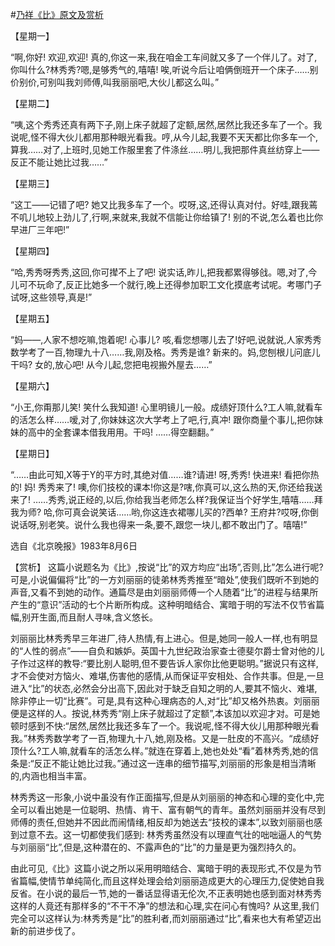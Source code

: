 #[乃祥《比》原文及赏析](https://www.vrrw.net/wx/15173.html)

【星期一】

“啊,你好! 欢迎,欢迎! 真的,你这一来,我在咱金工车间就又多了一个伴儿了。对了,你叫什么?林秀秀?嗯,是够秀气的,嘻嘻! 唉,听说今后让咱俩倒班开一个床子……别价别价,可别叫我刘师傅,叫我丽丽吧,大伙儿都这么叫。”

【星期二】

“咦,这个秀秀还真有两下子,刚上床子就超了定额,居然,居然比我还多车了一个。我说呢,怪不得大伙儿都用那种眼光看我。哼,从今儿起,我要不天天都比你多车一个,算我……对了,上班时,见她工作服里套了件涤丝……明儿,我把那件真丝纺穿上——反正不能让她比过我……”

【星期三】

“这工——记错了吧? 她又比我多车了一个。哎呀,这,还得认真对付。好哇,跟我蔫不叽儿地较上劲儿了,行啊,来就来,我就不信能让你给镇了! 别的不说,怎么着也比你早进厂三年吧!”

【星期四】

“哈,秀秀呀秀秀,这回,你可撵不上了吧! 说实话,昨儿,把我都累得够戗。嗯,对了,今儿可不玩命了,反正比她多一个就行,晚上还得参加职工文化摸底考试呢。考哪门子试呀,这些领导,真是!”

【星期五】

“妈——,人家不想吃嘛,饱着呢! 心事儿? 咳,看您想哪儿去了!好吧,说就说,人家秀秀数学考了一百,物理九十八……我,刚及格。秀秀是谁? 新来的。妈,您刨根儿问底儿干吗? 女的,放心吧! 从今儿起,您把电视搬外屋去……”

【星期六】

“小王,你甭那儿笑! 笑什么我知道! 心里明镜儿一般。成绩好顶什么?工人嘛,就看车的活怎么样……嗳,对了,你妹妹这次大学考上了吧,行,真冲! 跟你商量个事儿,把你妹妹的高中的全套课本借我用用。干吗! ……得空翻翻。”

【星期日】

“……由此可知,X等于Y的平方时,其绝对值……谁?请进! 呀,秀秀! 快进来! 看把你热的! 妈! 秀秀来了! 噢,你们技校的课本!你这是?嗐,你真可以,这么热的天,你还给我送来了! ……秀秀,说正经的,以后,你给我当老师怎么样?我保证当个好学生,嘻嘻……拜我为师? 哈,你可真会说笑话……哟,你这连衣裙哪儿买的?西单? 王府井?哎呀,你倒说话呀,别老笑。说什么我也得来一条,要不,跟您一块儿,都不敢出门了。嘻嘻!”

选自《北京晚报》1983年8月6日



【赏析】 这篇小说题名为《比》,按说“比”的双方均应“出场”,否则,比”怎么进行呢? 可是,小说偏偏将“比”的一方刘丽丽的徒弟林秀秀推至“暗处”,使我们既听不到她的声音,又看不到她的动作。通篇尽是由刘丽丽师傅一个人随着“比”的进程与结果所产生的“意识”活动的七个片断所构成。这种明暗结合、寓暗于明的写法不仅节省篇幅,别开生面,而且耐人寻味,含义悠长。

刘丽丽比林秀秀早三年进厂,待人热情,有上进心。但是,她同一般人一样,也有明显的“人性的弱点”——自负和嫉妒。英国十九世纪政治家查士德斐尔爵士曾对他的儿子作过这样的教导:“要比别人聪明,但不要告诉人家你比他更聪明。”据说只有这样,才不会使对方恼火、难堪,伤害他的感情,从而保证平安相处、合作共事。但是,一旦进入“比”的状态,必然会分出高下,因此对于缺乏自知之明的人,要其不恼火、难堪,除非停止一切“比赛”。可是,具有这种心理病态的人,对“比”却又格外热衷。刘丽丽便是这样的人。按说,林秀秀“刚上床子就超过了定额”,本该加以欢迎才对。可是她顿时感到不快:“居然,居然比我还多车了一个。我说呢,怪不得大伙儿用那种眼光看我。”林秀秀数学考了一百,物理九十八,她,刚及格。又是一肚皮的不高兴。“成绩好顶什么?工人嘛,就看车的活怎么样。”就连在穿着上,她也处处“看”着林秀秀,她的信条是:“反正不能让她比过我。”通过这一连串的细节描写,刘丽丽的形象是相当清晰的,内涵也相当丰富。

林秀秀这一形象,小说中虽没有作正面描写,但是从刘丽丽的神态和心理的变化中,完全可以看出她是一位聪明、热情、肯干、富有朝气的青年。虽然刘丽丽并没有尽到师傅的责任,但她并不因此而闹情绪,相反却为她送去“技校的课本”,以致刘丽丽也感到过意不去。这一切都使我们感到: 林秀秀虽然没有以理直气壮的咄咄逼人的气势与刘丽丽“比”,但是,这种潜在的、不露声色的“比”的力量是更为强烈持久的。

由此可见,《比》这篇小说之所以采用明暗结合、寓暗于明的表现形式,不仅是为节省篇幅,使情节单纯简化,而且这样处理会给刘丽丽造成更大的心理压力,促使她自我反省。在小说的最后一节,她的一番话显得语无伦次,不正表明她也感到面对林秀秀这样的人竟还有那样多的“不干不净”的想法和心理,实在问心有愧吗? 从这里,我们完全可以这样认为:林秀秀是“比”的胜利者,而刘丽丽通过“比”,看来也大有希望迈出新的前进步伐了。

